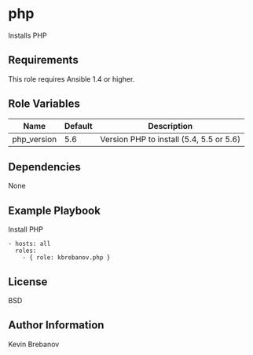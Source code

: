 php
===

Installs PHP

Requirements
------------

This role requires Ansible 1.4 or higher.

Role Variables
--------------

| Name        | Default | Description                              |
|-------------|---------|------------------------------------------|
| php_version | 5.6     | Version PHP to install (5.4, 5.5 or 5.6) |

Dependencies
------------

None

Example Playbook
----------------

Install PHP
```
- hosts: all
  roles:
    - { role: kbrebanov.php }
```

License
-------

BSD

Author Information
------------------

Kevin Brebanov
